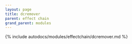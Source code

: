 ```yaml
---
layout: page
title: dcremover
parent: effect chain
grand_parent: modules
---
```


{% include autodocs/modules/effectchain/dcremover.md %}
